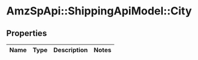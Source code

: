 # AmzSpApi::ShippingApiModel::City

## Properties
Name | Type | Description | Notes
------------ | ------------- | ------------- | -------------


